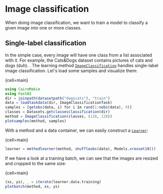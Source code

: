# Image classification

When doing image classification, we want to train a model to classify a given image into one or more classes.

## Single-label classification

In the simple case, every image will have one class from a list associated with it. For example, the Cats&Dogs dataset contains pictures of cats and dogs (duh). . The learning method [`ImageClassification`](#) handles single-label image classification. Let's load some samples and visualize them:

{cell=main}
```julia
using CairoMakie
using FastAI
dir = joinpath(datasetpath("dogscats"), "train")
data = loadtaskdata(dir, ImageClassificationTask)
samples = [getobs(data, i) for i in rand(1:nobs(data), 9)]
classes = Datasets.getclassesclassification(dir)
method = ImageClassification(classes, (128, 128))
plotsamples(method, samples)
```

With a method and a data container, we can easily construct a [`Learner`](#):

{cell=main}
```julia
learner = methodlearner(method, shuffleobs(data), Models.xresnet18())
```

If we have a look at a training batch, we can see that the images are resized and cropped to the same size:

{cell=main}
```julia
(xs, ys), _ = iterate(learner.data.training)
plotbatch(method, xs, ys)
```
